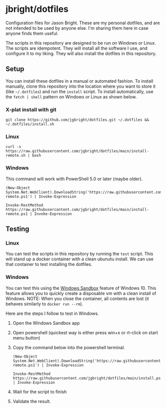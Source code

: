 # jbright/dotfiles

Configuration files for Jason Bright.  These are my personal dotfiles, and are not intended to be used by anyone else.  I'm sharing them here in case anyone finds them useful.

The scripts in this repository are designed to be run on Windows or Linux.  The scripts are idempotent.  They will install all the software I use, and configure it to my liking.  They will also install the dotfiles in this repository.

## Setup

You can install these dotfiles in a manual or automated fashion.  To install manually, clone this repository into the location where you want to store it (like `~/.dotfiles`) and run the `install` script.  To install automatically, use the `fetch | shell` pattern on Windows or Linux as shown below.

### X-plat install with git

```
git clone https://github.com/jgbright/dotfiles.git ~/.dotfiles && ~/.dotfiles/install.sh
```

### Linux

```
curl -s https://raw.githubusercontent.com/jgbright/dotfiles/main/install-remote.sh | bash
```

### Windows

This command will work with PowerShell 5.0 or later (maybe older).

```
(New-Object System.Net.WebClient).DownloadString('https://raw.githubusercontent.com/jgbright/dotfiles/main/install-remote.ps1') | Invoke-Expression

Invoke-RestMethod https://raw.githubusercontent.com/jgbright/dotfiles/main/install-remote.ps1 | Invoke-Expression

```

## Testing

### Linux

You can test the scripts in this repository by running the `test` script.  This will stand up a docker container with a clean ubunutu install.  We can use that container to test installing the dotfiles.

### Windows

You can test this using the [Windows Sandbox](https://learn.microsoft.com/en-us/windows/security/threat-protection/windows-sandbox/windows-sandbox-overview) feature of Windows 10.  This feature allows you to quickly create a disposable vm with a clean install of Windows.  NOTE: When you close the container, all contents are lost (it behaves similarly to `docker run --rm`).

Here are the steps I follow to test in Windows.

1. Open the Windows Sandbox app
1. Open powershell (quickest way is either press win+x or rt-click on start menu button)
1. Copy the command below into the powershell terminal.

    ```pwsh
    (New-Object System.Net.WebClient).DownloadString('https://raw.githubusercontent.com/jgbright/dotfiles/main/install-remote.ps1') | Invoke-Expression

    Invoke-RestMethod https://raw.githubusercontent.com/jgbright/dotfiles/main/install.ps1 | Invoke-Expression
    ```

1. Wait for the script to finish
1. Validate the result.
